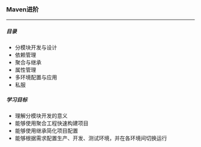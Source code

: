 ### Maven进阶

-----------------

##### 目录

- 分模块开发与设计
- 依赖管理
- 聚合与继承
- 属性管理
- 多环境配置与应用
- 私服

##### 学习目标

- 理解分模块开发的意义
- 能够使用聚合工程快速构建项目
- 能够使用继承简化项目配置
- 能够根据需求配置生产、开发、测试环境，并在各环境间切换运行